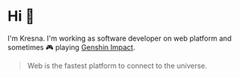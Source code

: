 # Hi 👋

I'm Kresna. I'm working as software developer on web platform and sometimes 🎮 playing [Genshin Impact](https://genshin.mihoyo.com/en/home).

> Web is the fastest platform to connect to the universe.
